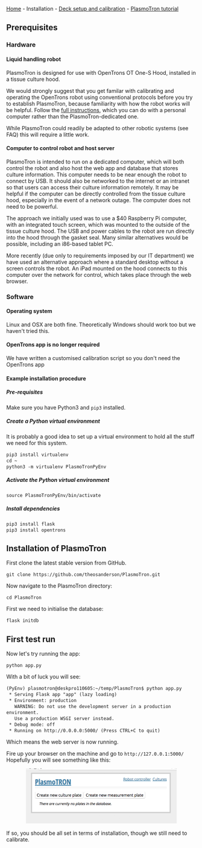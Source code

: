 [Home](/) - Installation - [Deck setup and calibration](DeckSetupAndCalibration.md) - [PlasmoTron tutorial](DeckSetupAndCalibration.md) 


## Prerequisites

### Hardware

#### Liquid handling robot

PlasmoTron is designed for use with OpenTrons OT One-S Hood, installed in a tissue culture hood. 

We would strongly suggest that you get familar with calibrating and operating the OpenTrons robot using conventional protocols before you try to establish PlasmoTron, because familiarity with how the robot works will be helpful. Follow the [full instructions](https://support.opentrons.com/ot-one/getting-started-hardware-setup/unboxing-the-ot-one), which you can do with a personal computer rather than the PlasmoTron-dedicated one.

While PlasmoTron could readily be adapted to other robotic systems (see FAQ) this will require a little work.

#### Computer to control robot and host server

PlasmoTron is intended to run on a dedicated computer, which will both control the robot and also host the web app and database that stores culture information. This computer needs to be near enough the robot to connect by USB. It should also be networked to the internet or an intranet so that users can access their culture information remotely. It may be helpful if the computer can be directly controlled from the tissue culture hood, especially in the event of a network outage. The computer does not need to be powerful.

The approach we initially used was to use a $40 Raspberry Pi computer, with an integrated touch screen, which was mounted to the outside of the tissue culture hood. The USB and power cables to the robot are run directly into the hood through the gasket seal. Many similar alternatives would be possible, including an i86-based tablet PC.

More recently (due only to requirements imposed by our IT department) we have used an alternative approach where a standard desktop without a screen controls the robot. An iPad mounted on the hood connects to this computer over the network for control, which takes place through the web browser.


### Software

#### Operating system
Linux and OSX are both fine. Theoretically Windows should work too but we haven't tried this.

#### OpenTrons app is no longer required
We have written a customised calibration script so you don't need the OpenTrons app

#### Example installation procedure

##### Pre-requisites

Make sure you have Python3 and `pip3` installed.

##### Create a Python virtual environment

It is probably a good idea to set up a virtual environment to hold all the stuff we need for this system.

```
pip3 install virtualenv
cd ~
python3 -m virtualenv PlasmoTronPyEnv
```


##### Activate the Python virtual environment


```
source PlasmoTronPyEnv/bin/activate
```

##### Install dependencies


```
pip3 install flask
pip3 install opentrons
```


## Installation of PlasmoTron
First clone the latest stable version from GitHub.
```
git clone https://github.com/theosanderson/PlasmoTron.git
```

Now navigate to the PlasmoTron directory:

```
cd PlasmoTron
```

First we need to initialise the database:

```
flask initdb
```


## First test run
Now let's try running the app:
```
python app.py
```
With a bit of luck you will see:
```
(PyEnv) plasmotron@deskpro110605:~/temp/PlasmoTron$ python app.py
 * Serving Flask app "app" (lazy loading)
 * Environment: production
   WARNING: Do not use the development server in a production environment.
   Use a production WSGI server instead.
 * Debug mode: off
 * Running on http://0.0.0.0:5000/ (Press CTRL+C to quit)

 ```

Which means the web server is now running.

Fire up your browser on the machine and go to `http://127.0.0.1:5000/` Hopefully you will see something like this:
<p align="center">
<img src="images/initialview.png" width="400"/></p>

If so, you should be all set in terms of installation, though we still need to calibrate.


